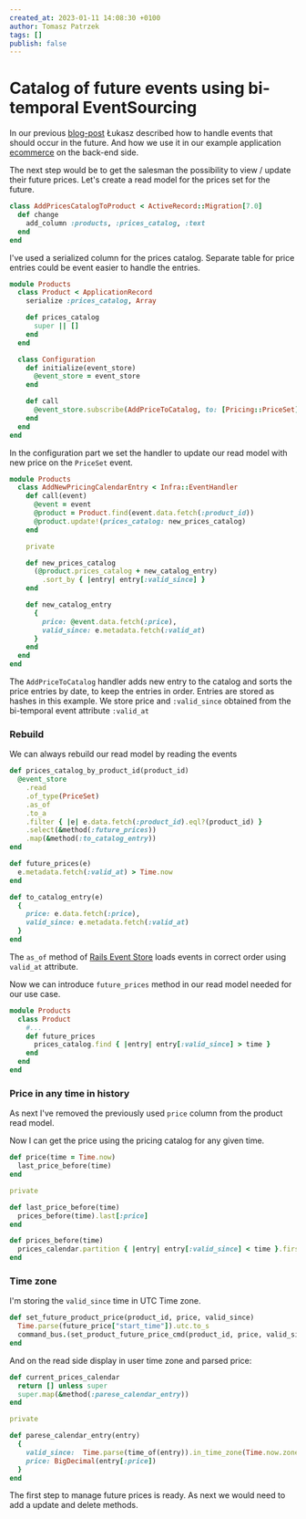 ```yaml
---
created_at: 2023-01-11 14:08:30 +0100
author: Tomasz Patrzek
tags: []
publish: false
---
```


# Catalog of future events using bi-temporal EventSourcing

In our previous [blog-post](https://blog.arkency.com/fixing-the-past-and-dealing-with-the-future-using-bi-temporal-eventsourcing/) Łukasz described how to handle events that should occur in the future.
And how we use it in our example application [ecommerce](https://github.com/RailsEventStore/ecommerce/) on the back-end side.

The next step would be to get the salesman the possibility to view / update their future prices.
Let's create a read model for the prices set for the future.


```ruby
class AddPricesCatalogToProduct < ActiveRecord::Migration[7.0]
  def change
    add_column :products, :prices_catalog, :text
  end
end
```

I've used a serialized column for the prices catalog. Separate table for price entries could be event easier to handle the entries.

```ruby
module Products
  class Product < ApplicationRecord
    serialize :prices_catalog, Array

    def prices_catalog
      super || []
    end
  end

  class Configuration
    def initialize(event_store)
      @event_store = event_store
    end

    def call
      @event_store.subscribe(AddPriceToCatalog, to: [Pricing::PriceSet])
    end
  end
end
```
In the configuration part we set the handler to update our read model with new price on the `PriceSet` event.


```ruby
module Products
  class AddNewPricingCalendarEntry < Infra::EventHandler
    def call(event)
      @event = event
      @product = Product.find(event.data.fetch(:product_id))
      @product.update!(prices_catalog: new_prices_catalog)
    end

    private

    def new_prices_catalog
      (@product.prices_catalog + new_catalog_entry)
        .sort_by { |entry| entry[:valid_since] }
    end

    def new_catalog_entry
      {
        price: @event.data.fetch(:price),
        valid_since: e.metadata.fetch(:valid_at)
      }
    end
  end
end
```

The `AddPriceToCatalog` handler adds new entry to the catalog and sorts the price entries by date, to keep the entries in order.
Entries are stored as hashes in this example. We store price and `:valid_since` obtained from the bi-temporal event attribute `:valid_at`


### Rebuild

We can always rebuild our read model by reading the events

```ruby
def prices_catalog_by_product_id(product_id)
  @event_store
    .read
    .of_type(PriceSet)
    .as_of
    .to_a
    .filter { |e| e.data.fetch(:product_id).eql?(product_id) }
    .select(&method(:future_prices))
    .map(&method(:to_catalog_entry))
end

def future_prices(e)
  e.metadata.fetch(:valid_at) > Time.now
end

def to_catalog_entry(e)
  {
    price: e.data.fetch(:price),
    valid_since: e.metadata.fetch(:valid_at)
  }
end
```

The `as_of` method of [Rails Event Store](https://railseventstore.org/docs/v2/bi-temporal/#usage) loads events in correct order using `valid_at` attribute.

Now we can introduce `future_prices` method in our read model needed for our use case.

```ruby
module Products
  class Product
    #...
    def future_prices
      prices_catalog.find { |entry| entry[:valid_since] > time }
    end
  end
end
```

### Price in any time in history

As next I've removed the previously used `price` column from the product read model.

Now I can get the price using the pricing catalog for any given time.

```ruby
def price(time = Time.now)
  last_price_before(time)
end

private

def last_price_before(time)
  prices_before(time).last[:price]
end

def prices_before(time)
  prices_calendar.partition { |entry| entry[:valid_since] < time }.first
end
```

### Time zone

I'm storing the `valid_since` time in UTC Time zone.

```ruby
def set_future_product_price(product_id, price, valid_since)
  Time.parse(future_price["start_time"]).utc.to_s
  command_bus.(set_product_future_price_cmd(product_id, price, valid_since))
end
```

And on the read side display in user time zone and parsed price:

```ruby
def current_prices_calendar
  return [] unless super
  super.map(&method(:parese_calendar_entry))
end

private

def parese_calendar_entry(entry)
  {
    valid_since:  Time.parse(time_of(entry)).in_time_zone(Time.now.zone),
    price: BigDecimal(entry[:price])
  }
end
```

The first step to manage future prices is ready. As next we would need to add a update and delete methods.
